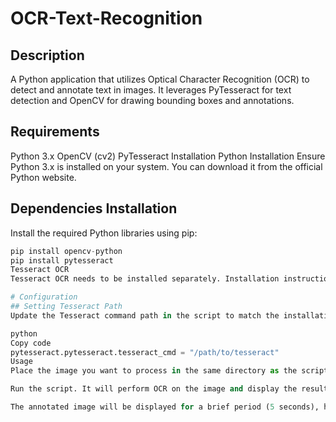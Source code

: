 # OCR-Text-Recognition

## Description
A Python application that utilizes Optical Character Recognition (OCR) to detect and annotate text in images. It leverages PyTesseract for text detection and OpenCV for drawing bounding boxes and annotations.

## Requirements
Python 3.x
OpenCV (cv2)
PyTesseract
Installation
Python Installation
Ensure Python 3.x is installed on your system. You can download it from the official Python website.

## Dependencies Installation
Install the required Python libraries using pip:

```python
pip install opencv-python
pip install pytesseract
Tesseract OCR
Tesseract OCR needs to be installed separately. Installation instructions for various operating systems can be found on the Tesseract GitHub page.

# Configuration
## Setting Tesseract Path
Update the Tesseract command path in the script to match the installation location on your system:

python
Copy code
pytesseract.pytesseract.tesseract_cmd = "/path/to/tesseract"
Usage
Place the image you want to process in the same directory as the script and name it card.jpeg, or modify the script to point to your specific image file.

Run the script. It will perform OCR on the image and display the results with bounding boxes around detected text.

The annotated image will be displayed for a brief period (5 seconds), highlighting the recognized text areas.




